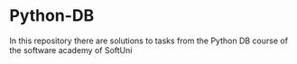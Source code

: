 # Python-DB
In this repository there are solutions to tasks from the Python DB course of the software academy of SoftUni
